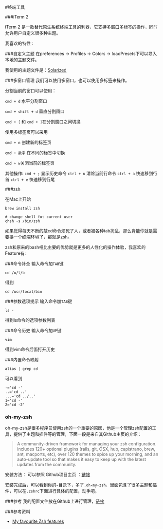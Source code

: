 #终端工具

###iTerm 2

iTerm 2 是一款替代原生系统终端工具的利器，它支持多窗口多标签的操作，同时允许用户自定义很多种主题。

我喜欢的特性：

###自定义主题
在preferences -> Profiles -> Colors -> loadPresets下可以导入本地的主题文件。

我使用的主题文件是：[Solarized](https://github.com/leeon/dotFiles/tree/master/res/iterm)

###多窗口管理
我们可以使用多窗口，也可以使用多标签来操作。

分割当前的窗口可以使用：

`cmd + d` 水平分割窗口

`cmd + shift + d` 垂直分割窗口

`cmd + [` 和 `cmd + ]`在分割窗口之间切换



使用多标签页可以采用

`cmd + n` 创建新的标签页

`cmd + 数字`  在不同的标签中切换

`cmd + w`关闭当前的标签页


其他操作:
`cmd + ;` 显示历史命令
`ctrl + u` 清除当前行命令
`ctrl + a` 快速移到行首
`ctrl + e` 快速移到行尾



###zsh

在Mac上开始

    brew install zsh

    # change shell fot current user
    chsh -s /bin/zsh 


如果觉得每天不断的敲cd命令烦死了人，或者被各种tab扰乱，那么肯能你就是需要换一个终端环境了，那就是zsh。

zsh和原来的bash相比主要的优势就是更多的人性化的操作体验，我喜欢的Feature有:

###命令补全
输入命令加`TAB`键

    cd /u/l/b

得到

    cd /usr/local/bin

###参数选项提示
输入命令加`TAB`键

    ls -

得到ls命令的选项参数列表



###命令历史
输入命令加`UP`键
    
    vim 

得到vim命令后面打开历史


###内置命令映射

    alias | grep cd

可以看到

    -='cd -'
    ..='cd ..'
    ...='cd ../..'
    1='cd -'
    2='cd -2'





### oh-my-zsh
oh-my-zsh是很多程序员使用zsh的一个重要的原因，他是一个管理zsh配置的工具，提供了主题和插件等的管理，下面一段是来自其Github主页的介绍：

> A community-driven framework for managing your zsh configuration. Includes 120+ optional plugins (rails, git, OSX, hub, capistrano, brew, ant, macports, etc), over 120 themes to spice up your morning, and an auto-update tool so that makes it easy to keep up with the latest updates from the community.

安装方法：
可以参照 Github项目主页 ：[链接](https://github.com/robbyrussell/oh-my-zsh)

安装完成后，可以看到你的`~`目录下，多了`.oh-my-zsh`，里面包含了很多主题和插件，可以在`.zshrc`下面进行具体的配置，动手吧。

###参考
我的配置文件放在Github上进行管理，[链接](https://github.com/leeon/dotFiles)









###参考资料

+ [My favourite Zsh features](http://code.joejag.com/2014/why-zsh.html)
